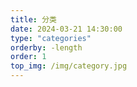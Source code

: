 ```yaml
---
title: 分类
date: 2024-03-21 14:30:00
type: "categories"
orderby: -length
order: 1
top_img: /img/category.jpg
---
```

